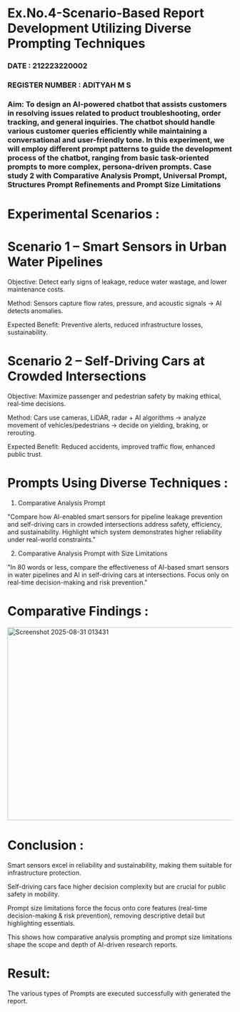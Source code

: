 # Ex.No.4-Scenario-Based Report Development Utilizing Diverse Prompting Techniques

### DATE : 212223220002                                                                           
### REGISTER NUMBER : ADITYAH M S

### Aim: To design an AI-powered chatbot that assists customers in resolving issues related to product troubleshooting, order tracking, and general inquiries. The chatbot should handle various customer queries efficiently while maintaining a conversational and user-friendly tone. In this experiment, we will employ different prompt patterns to guide the development process of the chatbot, ranging from basic task-oriented prompts to more complex, persona-driven prompts. Case study 2 with Comparative Analysis Prompt, Universal Prompt, Structures Prompt Refinements and Prompt Size Limitations


# Experimental Scenarios :


# Scenario 1 – Smart Sensors in Urban Water Pipelines


Objective: Detect early signs of leakage, reduce water wastage, and lower maintenance costs.

Method: Sensors capture flow rates, pressure, and acoustic signals → AI detects anomalies.

Expected Benefit: Preventive alerts, reduced infrastructure losses, sustainability.


# Scenario 2 – Self-Driving Cars at Crowded Intersections


Objective: Maximize passenger and pedestrian safety by making ethical, real-time decisions.

Method: Cars use cameras, LiDAR, radar + AI algorithms → analyze movement of vehicles/pedestrians → decide on yielding, braking, or rerouting.

Expected Benefit: Reduced accidents, improved traffic flow, enhanced public trust.


# Prompts Using Diverse Techniques :


1. Comparative Analysis Prompt

"Compare how AI-enabled smart sensors for pipeline leakage prevention and self-driving cars in crowded intersections address safety, efficiency, and sustainability. Highlight which system demonstrates higher reliability under real-world constraints."


2. Comparative Analysis Prompt with Size Limitations

"In 80 words or less, compare the effectiveness of AI-based smart sensors in water pipelines and AI in self-driving cars at intersections. Focus only on real-time decision-making and risk prevention."


# Comparative Findings :


<img width="994" height="432" alt="Screenshot 2025-08-31 013431" src="https://github.com/user-attachments/assets/870802dd-0aca-429a-853d-e7bdcab77c25" />


# Conclusion :


Smart sensors excel in reliability and sustainability, making them suitable for infrastructure protection.

Self-driving cars face higher decision complexity but are crucial for public safety in mobility.

Prompt size limitations force the focus onto core features (real-time decision-making & risk prevention), removing descriptive detail but highlighting essentials.

 This shows how comparative analysis prompting and prompt size limitations shape the scope and depth of AI-driven research reports.


# Result: 

The various types of Prompts are executed successfully with generated the report.
